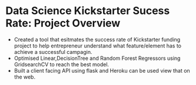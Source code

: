 # Data Science Kickstarter Sucess Rate: Project Overview

* Created a tool that esitmates the success rate of Kickstarter funding project to help entrepreneur understand what feature/element has to achieve a successful campagin.
* Optimised Linear,DecisionTree and Random Forest Regressors using GridsearchCV to reach the best model.
* Built a client facing API using flask and Heroku can be used view that on the web.
